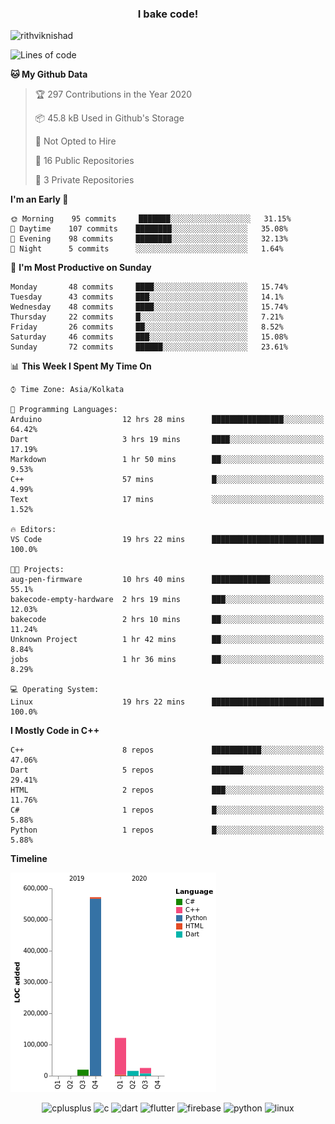 <h3 align="center">I bake code!</h3>

<p align="left"> <img src="https://komarev.com/ghpvc/?username=rithviknishad" alt="rithviknishad" /> </p>

<!--START_SECTION:waka-->
![Lines of code](https://img.shields.io/badge/From%20Hello%20World%20I%27ve%20Written-23.2%20million%20lines%20of%20code-blue)

**🐱 My Github Data** 

> 🏆 297 Contributions in the Year 2020
 > 
> 📦 45.8 kB Used in Github's Storage 
 > 
> 🚫 Not Opted to Hire
 > 
> 📜 16 Public Repositories
 > 
> 🔑 3 Private Repositories 

**I'm an Early 🐤** 

```text
🌞 Morning    95 commits     ███████░░░░░░░░░░░░░░░░░░   31.15% 
🌆 Daytime    107 commits    ████████░░░░░░░░░░░░░░░░░   35.08% 
🌃 Evening    98 commits     ████████░░░░░░░░░░░░░░░░░   32.13% 
🌙 Night      5 commits      ░░░░░░░░░░░░░░░░░░░░░░░░░   1.64%

```
📅 **I'm Most Productive on Sunday** 

```text
Monday       48 commits     ████░░░░░░░░░░░░░░░░░░░░░   15.74% 
Tuesday      43 commits     ███░░░░░░░░░░░░░░░░░░░░░░   14.1% 
Wednesday    48 commits     ████░░░░░░░░░░░░░░░░░░░░░   15.74% 
Thursday     22 commits     █░░░░░░░░░░░░░░░░░░░░░░░░   7.21% 
Friday       26 commits     ██░░░░░░░░░░░░░░░░░░░░░░░   8.52% 
Saturday     46 commits     ███░░░░░░░░░░░░░░░░░░░░░░   15.08% 
Sunday       72 commits     ██████░░░░░░░░░░░░░░░░░░░   23.61%

```


📊 **This Week I Spent My Time On** 

```text
⌚︎ Time Zone: Asia/Kolkata

💬 Programming Languages: 
Arduino                  12 hrs 28 mins      ████████████████░░░░░░░░░   64.42% 
Dart                     3 hrs 19 mins       ████░░░░░░░░░░░░░░░░░░░░░   17.19% 
Markdown                 1 hr 50 mins        ██░░░░░░░░░░░░░░░░░░░░░░░   9.53% 
C++                      57 mins             █░░░░░░░░░░░░░░░░░░░░░░░░   4.99% 
Text                     17 mins             ░░░░░░░░░░░░░░░░░░░░░░░░░   1.52%

🔥 Editors: 
VS Code                  19 hrs 22 mins      █████████████████████████   100.0%

🐱‍💻 Projects: 
aug-pen-firmware         10 hrs 40 mins      █████████████░░░░░░░░░░░░   55.1% 
bakecode-empty-hardware  2 hrs 19 mins       ███░░░░░░░░░░░░░░░░░░░░░░   12.03% 
bakecode                 2 hrs 10 mins       ██░░░░░░░░░░░░░░░░░░░░░░░   11.24% 
Unknown Project          1 hr 42 mins        ██░░░░░░░░░░░░░░░░░░░░░░░   8.84% 
jobs                     1 hr 36 mins        ██░░░░░░░░░░░░░░░░░░░░░░░   8.29%

💻 Operating System: 
Linux                    19 hrs 22 mins      █████████████████████████   100.0%

```

**I Mostly Code in C++** 

```text
C++                      8 repos             ███████████░░░░░░░░░░░░░░   47.06% 
Dart                     5 repos             ███████░░░░░░░░░░░░░░░░░░   29.41% 
HTML                     2 repos             ███░░░░░░░░░░░░░░░░░░░░░░   11.76% 
C#                       1 repos             █░░░░░░░░░░░░░░░░░░░░░░░░   5.88% 
Python                   1 repos             █░░░░░░░░░░░░░░░░░░░░░░░░   5.88%

```


**Timeline**

![Chart not found](https://github.com/rithviknishad/rithviknishad/blob/master/charts/bar_graph.png) 


<!--END_SECTION:waka-->

<p align="center">
  <img src="https://devicons.github.io/devicon/devicon.git/icons/cplusplus/cplusplus-original.svg" alt="cplusplus" width="30" height="30"/>
  <img src="https://devicons.github.io/devicon/devicon.git/icons/c/c-original.svg" alt="c" width="30" height="30"/>
  <img src="https://www.vectorlogo.zone/logos/dartlang/dartlang-icon.svg" alt="dart" width="30" height="30"/>
  <img src="https://www.vectorlogo.zone/logos/flutterio/flutterio-icon.svg" alt="flutter" width="30" height="30"/> 
  <img src="https://www.vectorlogo.zone/logos/firebase/firebase-icon.svg" alt="firebase" width="30" height="30"/> 
  <img src="https://devicons.github.io/devicon/devicon.git/icons/python/python-original.svg" alt="python" width="30" height="30"/> 
  <img src="https://devicons.github.io/devicon/devicon.git/icons/linux/linux-original.svg" alt="linux" width="30" height="30"/> 
</p>
